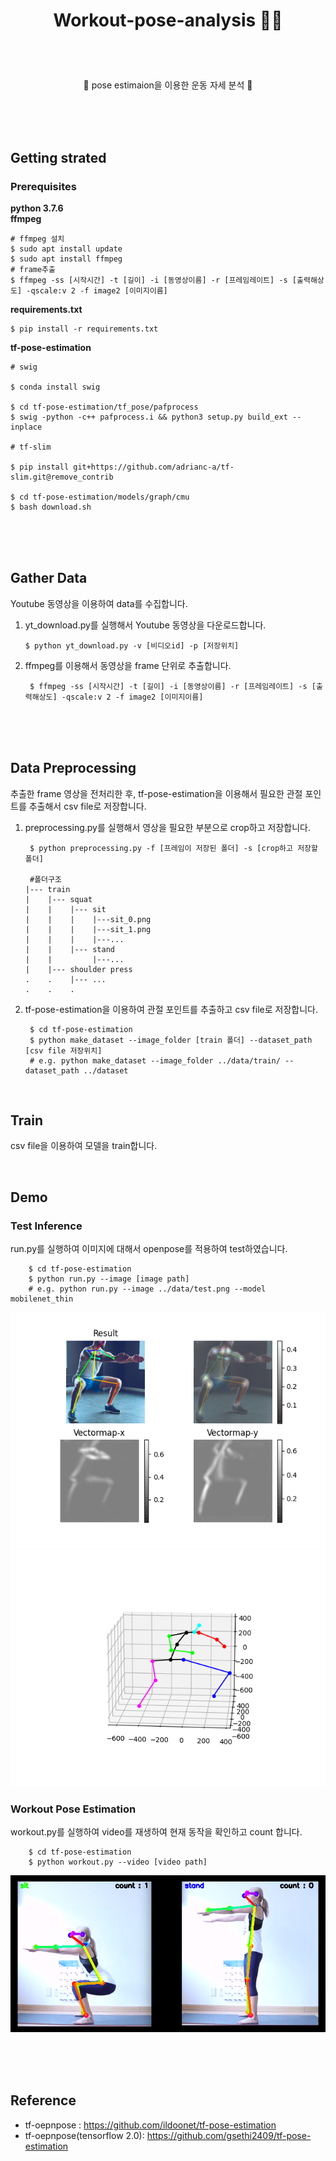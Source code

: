 # <p align="center"> Workout-pose-analysis ‍🏋🏻</p>

<br>
<br>

<p align="center"> 🔆 pose estimaion을 이용한 운동 자세 분석  🔆</p>

<br>
<br>
<br>

## Getting strated

### Prerequisites
**python 3.7.6**  
**ffmpeg**

    # ffmpeg 설치
    $ sudo apt install update
    $ sudo apt install ffmpeg
    # frame추출
    $ ffmpeg -ss [시작시간] -t [길이] -i [동영상이름] -r [프레임레이트] -s [출력해상도] -qscale:v 2 -f image2 [이미지이름]    

**requirements.txt**

    $ pip install -r requirements.txt

**tf-pose-estimation**

    # swig

    $ conda install swig

    $ cd tf-pose-estimation/tf_pose/pafprocess
    $ swig -python -c++ pafprocess.i && python3 setup.py build_ext --inplace

    # tf-slim

    $ pip install git+https://github.com/adrianc-a/tf-slim.git@remove_contrib

    $ cd tf-pose-estimation/models/graph/cmu
    $ bash download.sh 

<br>
<br>
<br>

## Gather Data
Youtube 동영상을 이용하여 data를 수집합니다.
1. yt_download.py를 실행해서 Youtube 동영상을 다운로드합니다.

       $ python yt_download.py -v [비디오id] -p [저장위치]

2. ffmpeg를 이용해서 동영상을 frame 단위로 추출합니다.

        $ ffmpeg -ss [시작시간] -t [길이] -i [동영상이름] -r [프레임레이트] -s [출력해상도] -qscale:v 2 -f image2 [이미지이름]    

<br>
<br>
<br>

## Data Preprocessing
추출한 frame 영상을 전처리한 후, tf-pose-estimation을 이용해서 필요한 관절 포인트를 추출해서 csv file로 저장합니다.
1. preprocessing.py를 실행해서 영상을 필요한 부분으로 crop하고 저장합니다.

        $ python preprocessing.py -f [프레임이 저장된 폴더] -s [crop하고 저장할 폴더]

        #폴더구조
       |--- train
       |    |--- squat
       |    |    |--- sit
       |    |    |    |---sit_0.png
       |    |    |    |---sit_1.png
       |    |    |    |---...
       |    |    |--- stand
       |    |         |---...
       |    |--- shoulder press
       .    .    |--- ...
       .    .    .   

2. tf-pose-estimation을 이용하여 관절 포인트를 추출하고 csv file로 저장합니다.

        $ cd tf-pose-estimation
        $ python make_dataset --image_folder [train 폴더] --dataset_path [csv file 저장위치]
        # e.g. python make_dataset --image_folder ../data/train/ --dataset_path ../dataset

<br>

## Train
csv file을 이용하여 모델을 train합니다.

<br>


## Demo
### Test Inference
run.py를 실행하여 이미지에 대해서 openpose를 적용하여 test하였습니다.
    
        $ cd tf-pose-estimation
        $ python run.py --image [image path]
        # e.g. python run.py --image ../data/test.png --model mobilenet_thin

![result_1](./images/result_1.png)  
![result_1](./images/result_2.png)

### Workout Pose Estimation
workout.py를 실행하여 video를 재생하여 현재 동작을 확인하고 count 합니다.

        $ cd tf-pose-estimation
        $ python workout.py --video [video path]
![stand](./images/squat_count.png)


<br>
<br>
<br>

## Reference

- tf-oepnpose : https://github.com/ildoonet/tf-pose-estimation  
- tf-oepnpose(tensorflow 2.0): https://github.com/gsethi2409/tf-pose-estimation